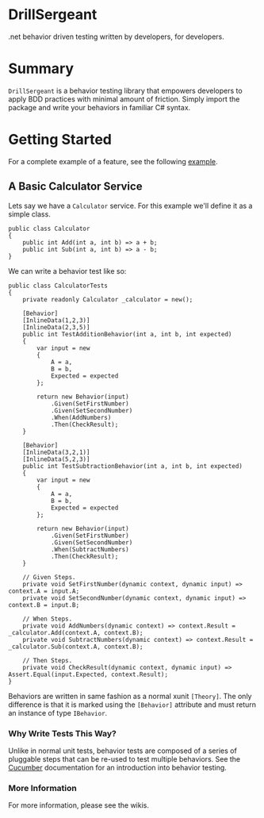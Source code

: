 # DrillSergeant
.net behavior driven testing written by developers, for developers.

# Summary

`DrillSergeant` is a behavior testing library that empowers developers to apply BDD practices with minimal amount of friction.  Simply import the package and write your behaviors in familiar C# syntax.

# Getting Started

For a complete example of a feature, see the following [example](https://github.com/bitcobblers/DrillSergeant/blob/main/test/DrillSergeant.Tests/Features/CalculatorFeature.cs).

## A Basic Calculator Service

Lets say we have a `Calculator` service.  For this example we'll define it as a simple class.
```
public class Calculator
{
    public int Add(int a, int b) => a + b;
    public int Sub(int a, int b) => a - b;
}
```

We can write a behavior test like so:
```
public class CalculatorTests
{
    private readonly Calculator _calculator = new();

    [Behavior]
    [InlineData(1,2,3)]
    [InlineData(2,3,5)]
    public int TestAdditionBehavior(int a, int b, int expected)
    {
        var input = new
        {
            A = a,
            B = b,
            Expected = expected
        };

        return new Behavior(input)
            .Given(SetFirstNumber)
            .Given(SetSecondNumber)
            .When(AddNumbers)
            .Then(CheckResult);
    }

    [Behavior]
    [InlineData(3,2,1)]
    [InlineData(5,2,3)]
    public int TestSubtractionBehavior(int a, int b, int expected)
    {
        var input = new
        {
            A = a,
            B = b,
            Expected = expected
        };

        return new Behavior(input)
            .Given(SetFirstNumber)
            .Given(SetSecondNumber)
            .When(SubtractNumbers)
            .Then(CheckResult);
    }

    // Given Steps.
    private void SetFirstNumber(dynamic context, dynamic input) => context.A = input.A;
    private void SetSecondNumber(dynamic context, dynamic input) => context.B = input.B;

    // When Steps.
    private void AddNumbers(dynamic context) => context.Result = _calculator.Add(context.A, context.B);
    private void SubtractNumbers(dynamic context) => context.Result = _calculator.Sub(context.A, context.B);

    // Then Steps.
    private void CheckResult(dynamic context, dynamic input) => Assert.Equal(input.Expected, context.Result);
}
```

Behaviors are written in same fashion as a normal xunit `[Theory]`.  The only difference is that it is marked using the `[Behavior]` attribute and must return an instance of type `IBehavior`.

### Why Write Tests This Way?

Unlike in normal unit tests, behavior tests are composed of a series of pluggable steps that can be re-used to test multiple behaviors.  See the [Cucumber](https://cucumber.io/docs/guides/overview/) documentation for an introduction into behavior testing.

### More Information

For more information, please see the wikis.
